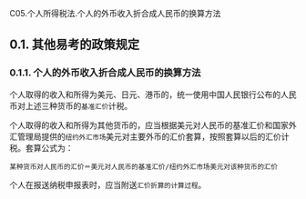 C05.个人所得税法.个人的外币收入折合成人民币的换算方法

## 0.1. 其他易考的政策规定

### 0.1.1. 个人的外币收入折合成人民币的换算方法

个人取得的收入和所得为美元、日元、港币的，统一使用中国人民银行公布的人民币对上述三种货币的`基准汇价`计税。

个人取得的收入和所得为其他货币的，应当根据美元对人民币的基准汇价和国家外汇管理局提供的`纽约外汇市场`美元对主要外币的汇价套算，按照套算以后的汇价计税。套算公式为：

```
某种货币对人民币的汇价＝美元对人民币的基准汇价/纽约外汇市场美元对该种货币的汇价
```
个人在报送纳税申报表时，应当附送`汇价折算的计算过程`。
